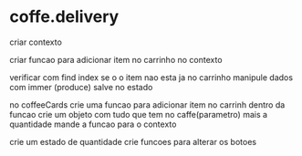 # coffe.delivery

criar contexto 

criar funcao para adicionar item no carrinho no contexto 

  verificar com find index se o o item nao esta ja no carrinho 
  manipule dados com immer (produce)
  salve no estado 

no coffeeCards
  crie uma funcao para adicionar item no  carrinh 
    dentro da funcao crie um objeto com tudo que tem no caffe(parametro) mais a quantidade
    mande a funcao para o contexto

crie um estado de quantidade 
  crie funcoes para alterar os botoes
